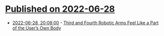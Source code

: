 # [Published on 2022-06-28](index.md)

* [2022-06-28, 20:08:00](https://soylentnews.org/article.pl?sid=22/06/28/1142250&from=rss) - [Third and Fourth Robotic Arms Feel Like a Part of the User’s Own Body](https://soylentnews.org/article.pl?sid=22/06/28/1142250&from=rss)
